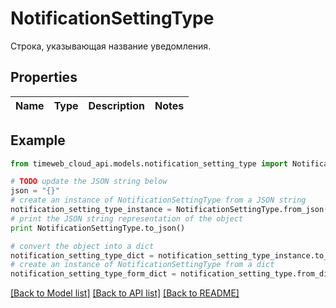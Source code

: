 # NotificationSettingType

Строка, указывающая название уведомления.

## Properties
Name | Type | Description | Notes
------------ | ------------- | ------------- | -------------

## Example

```python
from timeweb_cloud_api.models.notification_setting_type import NotificationSettingType

# TODO update the JSON string below
json = "{}"
# create an instance of NotificationSettingType from a JSON string
notification_setting_type_instance = NotificationSettingType.from_json(json)
# print the JSON string representation of the object
print NotificationSettingType.to_json()

# convert the object into a dict
notification_setting_type_dict = notification_setting_type_instance.to_dict()
# create an instance of NotificationSettingType from a dict
notification_setting_type_form_dict = notification_setting_type.from_dict(notification_setting_type_dict)
```
[[Back to Model list]](../README.md#documentation-for-models) [[Back to API list]](../README.md#documentation-for-api-endpoints) [[Back to README]](../README.md)


